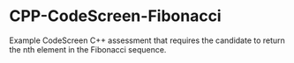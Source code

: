 # CPP-CodeScreen-Fibonacci
Example CodeScreen C++ assessment that requires the candidate to return the nth element in the Fibonacci sequence.

